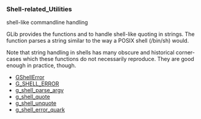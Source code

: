 ### Shell-related_Utilities

shell-like commandline handling

 GLib provides the functions [](g_shell_quote) and [](g_shell_unquote)
 to handle shell-like quoting in strings. The function [](g_shell_parse_argv)
 parses a string similar to the way a POSIX shell (/bin/sh) would.

 Note that string handling in shells has many obscure and historical
 corner-cases which these functions do not necessarily reproduce. They
 are good enough in practice, though.

* [GShellError]()
* [G_SHELL_ERROR]()
* [g_shell_parse_argv]()
* [g_shell_quote]()
* [g_shell_unquote]()
* [g_shell_error_quark]()

